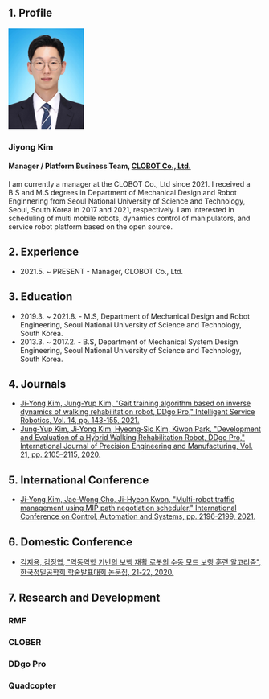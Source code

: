## 1. Profile

<img src="/assets/images/picture.jpg"  width="150" height="200">

### Jiyong Kim

#### Manager / Platform Business Team, [CLOBOT Co., Ltd.](https://www.clobot.co.kr)

I am currently a manager at the CLOBOT Co., Ltd since 2021. I received a B.S and M.S degrees in Department of Mechanical Design and Robot Enginnering from Seoul National University of Science and Technology, Seoul, South Korea in 2017 and 2021, respectively. I am interested in scheduling of multi mobile robots, dynamics control of manipulators, and service robot platform based on the open source.

## 2. Experience
* 2021.5. ~ PRESENT - Manager, CLOBOT Co., Ltd.

## 3. Education
* 2019.3. ~ 2021.8. - M.S, Department of Mechanical Design and Robot Engineering, Seoul National University of Science and Technology, South Korea.
* 2013.3. ~ 2017.2. - B.S, Department of Mechanical System Design Engineering, Seoul National University of Science and Technology, South Korea.

## 4. Journals
* [Ji-Yong Kim, Jung-Yup Kim, "Gait training algorithm based on inverse dynamics of walking rehabilitation robot, DDgo Pro," Intelligent Service Robotics, Vol. 14, pp. 143-155, 2021.](https://doi.org/10.1007/s11370-021-00357-8)
* [Jung‑Yup Kim, Ji‑Yong Kim, Hyeong‑Sic Kim, Kiwon Park, "Development and Evaluation of a Hybrid Walking Rehabilitation Robot, DDgo Pro," International Journal of Precision Engineering and Manufacturing, Vol. 21, pp. 2105–2115, 2020.](https://doi.org/10.1007/s12541-020-00404-x)

## 5. International Conference
* [Ji-Yong Kim, Jae-Wong Cho, Ji-Hyeon Kwon, "Multi-robot traffic management using MIP path negotiation scheduler," International Conference on Control, Automation and Systems, pp. 2196-2199, 2021.](https://doi.org/10.23919/ICCAS52745.2021.9649860)

## 6. Domestic Conference
* [김지용, 김정엽, "역동역학 기반의 보행 재활 로봇의 수동 모드 보행 훈련 알고리즘", 한국정밀공학회 학술발표대회 논문집, 21-22, 2020.](https://www.dbpia.co.kr/journal/articleDetail?nodeId=NODE10489383)

## 7. Research and Development

### RMF

### CLOBER

### DDgo Pro

### Quadcopter